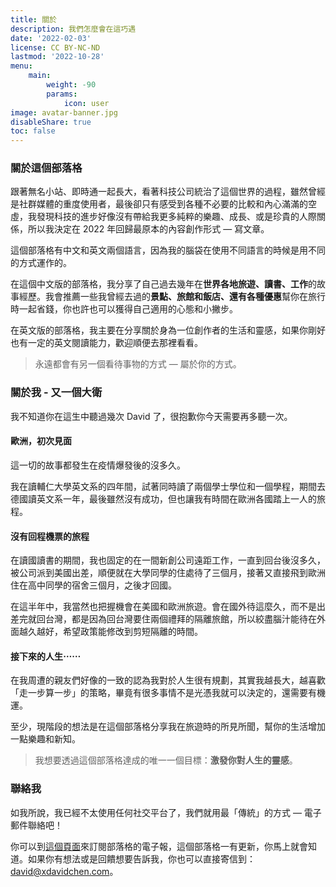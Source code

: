 ```yaml
---
title: 關於
description: 我們怎麼會在這巧遇
date: '2022-02-03'
license: CC BY-NC-ND
lastmod: '2022-10-28'
menu:
    main: 
        weight: -90
        params:
            icon: user
image: avatar-banner.jpg
disableShare: true
toc: false
---
```

### 關於這個部落格
跟著無名小站、即時通一起長大，看著科技公司統治了這個世界的過程，雖然曾經是社群媒體的重度使用者，最後卻只有感受到各種不必要的比較和內心滿滿的空虛，我發現科技的進步好像沒有帶給我更多純粹的樂趣、成長、或是珍貴的人際關係，所以我決定在 2022 年回歸最原本的內容創作形式 — 寫文章。

這個部落格有中文和英文兩個語言，因為我的腦袋在使用不同語言的時候是用不同的方式運作的。

在這個中文版的部落格，我分享了自己過去幾年在**世界各地旅遊、讀書、工作**的故事經歷。我會推薦一些我曾經去過的**景點、旅館和飯店、還有各種優惠**幫你在旅行時一起省錢，你也許也可以獲得自己適用的心態和小撇步。

在英文版的部落格，我主要在分享關於身為一位創作者的生活和靈感，如果你剛好也有一定的英文閱讀能力，歡迎順便去那裡看看。

> 永遠都會有另一個看待事物的方式 — 屬於你的方式。

### 關於我 - 又一個大衛
我不知道你在這生中聽過幾次 David 了，很抱歉你今天需要再多聽一次。

#### 歐洲，初次見面
這一切的故事都發生在疫情爆發後的沒多久。

我在讀輔仁大學英文系的四年間，試著同時讀了兩個學士學位和一個學程，期間去德國讀英文系一年，最後雖然沒有成功，但也讓我有時間在歐洲各國踏上一人的旅程。

#### 沒有回程機票的旅程
在讀國讀書的期間，我也固定的在一間新創公司遠距工作，一直到回台後沒多久，被公司派到美國出差，順便就在大學同學的住處待了三個月，接著又直接飛到歐洲住在高中同學的宿舍三個月，之後才回國。

在這半年中，我當然也把握機會在美國和歐洲旅遊。會在國外待這麼久，而不是出差完就回台灣，都是因為回台灣要住兩個禮拜的隔離旅館，所以絞盡腦汁能待在外面越久越好，希望政策能修改到剪短隔離的時間。

#### 接下來的人生⋯⋯
在我周遭的親友們好像的一致的認為我對於人生很有規劃，其實我越長大，越喜歡「走一步算一步」的策略，畢竟有很多事情不是光憑我就可以決定的，還需要有機運。

至少，現階段的想法是在這個部落格分享我在旅遊時的所見所聞，幫你的生活增加一點樂趣和新知。

> 我想要透過這個部落格達成的唯一一個目標：**激發你對人生的靈感**。

### 聯絡我
如我所說，我已經不太使用任何社交平台了，我們就用最「傳統」的方式 — 電子郵件聯絡吧！

你可以到[這個頁面](https://xdavidchen.com/zh-tw/%E8%A8%82%E9%96%B1/)來訂閱部落格的電子報，這個部落格一有更新，你馬上就會知道。如果你有想法或是回饋想要告訴我，你也可以直接寄信到：[david@xdavidchen.com](mailto:david@xdavidchen.com)。
